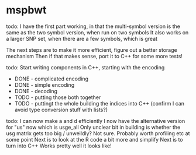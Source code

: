 # mspbwt

todo:
I have the first part working, in that the multi-symbol version is the same as the two symbol version, when run on two symbols
It also works on a larger SNP set, when there are a few symbols, which is great

The next steps are to make it more efficient, figure out a better storage mechanism
Then if that makes sense, port it to C++ for some more tests!

todo:
Start writing components in C++, starting with the encoding
 - DONE - complicated encoding
 - DONE - simple encoding
 - DONE - decoding
 - TODO - putting those both together
 - TODO - puttingt the whole building the indices into C++ (confirm I can avoid type conversion stuff with lists?)


todo:
I can now make a and d efficiently
I now have the alternative version for "us" now which is usge_all
Only unclear bit in building is whether the usg matrix gets too big / unweildly? Not sure. Probably worth profiling etc at some point
Next is to look at the R code a bit more and simplify
Next is to turn into C++
Works pretty well it looks like!
